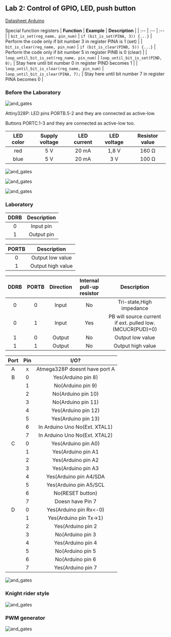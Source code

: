 ## Lab 2: Control of GPIO, LED, push button
[Datasheet Arduino](https://github.com/tomas-fryza/Digital-electronics-2/blob/master/Docs/arduino_shield.pdf)

Special function registers
| **Function** | **Example** | **Description** |
| :-- | :-- | :-- |
| `bit_is_set(reg_name, pin_num)` | `if (bit_is_set(PINA, 3)) {...}` | Perform the code only if bit number 3 in register PINA is 1 (set) |
| `bit_is_clear(reg_name, pin_num)` | `if (bit_is_clear(PINB, 5)) {...}` | Perform the code only if bit number 5 in register PINB is 0 (clear) |
| `loop_until_bit_is_set(reg_name, pin_num)` | `loop_until_bit_is_set(PIND, 0);` | Stay here until bit number 0 in register PIND becomes 1 |
| `loop_until_bit_is_clear(reg_name, pin_num)` | `loop_until_bit_is_clear(PINA, 7);` | Stay here until bit number 7 in register PINA becomes 0 |

### Before the Laboratory
![and_gates](../../Images/21.PNG)

Attiny328P:
LED pins PORTB.5-2 and they are connected as active-low.

Buttons  PORTC.1-3 and they are connected as active-low too.

|**LED color**|**Supply voltage**|**LED current**|**LED voltage**|**Resistor value**|
|:-:|:-:|:-:|:-:|:-:|
|red|5&nbsp;V|20&nbsp;mA|1,8&nbsp;V|160&nbsp;Ω|
|blue|5&nbsp;V|20&nbsp;mA|3&nbsp;V|100&nbsp;Ω|

![and_gates](../../Images/vypocetodporu.png)

![and_gates](../../Images/led_button.png)

![and_gates](../../Images/22.PNG)
### Laboratory
|**DDRB**|**Description**|
|:-:|:-:|
|0|Input pin|
|1|Output pin|

|**PORTB**|**Description**|
|:-:|:-:|
|0|Output low value|
|1|Output high value|

|**DDRB**|**PORTB**|**Direction**|**Internal pull-up resistor**|**Description**|
|:-:|:-:|:-:|:-:|:-:|
|0|0|Input|No|Tri-state,High impedance|
|0|1|Input|Yes|PB will source current if ext. pulled low. (MCUCR(PUD)=0)|
|1|0|Output|No|Output low value|
|1|1|Output|No|Output high value|

|**Port**|**Pin**|**I/O?**|
|:-:|:-:|:-:|
|A|x|Atmega328P doesnt have port A|
|B|0|Yes(Arduino pin 8)|
||1|No(Arduino pin 9)|
||2|No(Arduino pin 10)|
||3|No(Arduino pin 11)|
||4|Yes(Arduino pin 12)|
||5|Yes(Arduino pin 13)|
||6|In Arduino Uno No(Ext. XTAL1)|
||7|In Arduino Uno No(Ext. XTAL2)|
|C|0|Yes(Arduino pin A0)|
||1|Yes(Arduino pin A1|
||2|Yes(Arduino pin A2|
||3|Yes(Arduino pin A3|
||4|Yes(Arduino pin A4/SDA|
||5|Yes(Arduino pin A5/SCL|
||6|No(RESET button)|
||7|Doesn have Pin 7|
|D|0|Yes(Arduino pin Rx<-0)|
||1|Yes(Arduino pin Tx->1)|
||2|Yes(Arduino pin 2|
||3|No(Arduino pin 3|
||4|Yes(Arduino pin 4|
||5|No(Arduino pin 5|
||6|No(Arduino pin 6|
||7|Yes(Arduino pin 7|

![and_gates](../../Images/23.PNG)

### Knight rider style

![and_gates](../../Images/24.PNG)

### PWM generator

![and_gates](../../Images/25.PNG)

